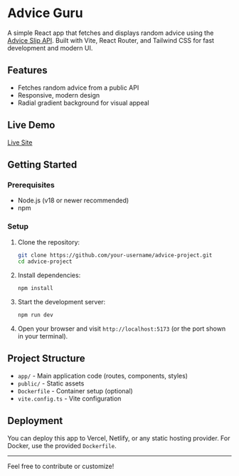 # Advice Guru

A simple React app that fetches and displays random advice using the [Advice Slip API](https://api.adviceslip.com/). Built with Vite, React Router, and Tailwind CSS for fast development and modern UI.

## Features

- Fetches random advice from a public API
- Responsive, modern design
- Radial gradient background for visual appeal

## Live Demo

[Live Site](https://your-live-link-here.com)

## Getting Started

### Prerequisites

- Node.js (v18 or newer recommended)
- npm

### Setup

1. Clone the repository:
   ```sh
   git clone https://github.com/your-username/advice-project.git
   cd advice-project
   ```
2. Install dependencies:
   ```sh
   npm install
   ```
3. Start the development server:
   ```sh
   npm run dev
   ```
4. Open your browser and visit `http://localhost:5173` (or the port shown in your terminal).

## Project Structure

- `app/` - Main application code (routes, components, styles)
- `public/` - Static assets
- `Dockerfile` - Container setup (optional)
- `vite.config.ts` - Vite configuration

## Deployment

You can deploy this app to Vercel, Netlify, or any static hosting provider. For Docker, use the provided `Dockerfile`.

---

Feel free to contribute or customize!
